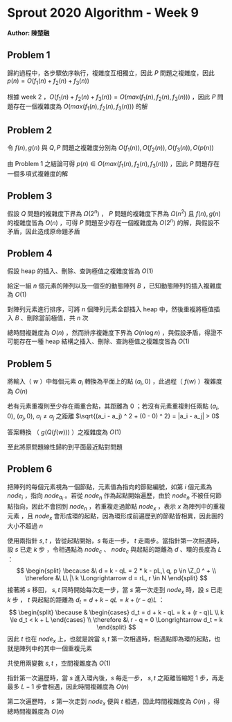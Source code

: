 # Sprout 2020 Algorithm  - Week 9

**Author: 陳楚融**

## Problem 1

歸約過程中，各步驟依序執行，複雜度互相獨立，因此 $P$ 問題之複雜度，因此 $p(n) = O(f_1(n) + f_2(n) + f_3(n))$ 

根據 week 2 ，$O(f_1(n) + f_2(n) + f_3(n)) = O(max(f_1(n), f_2(n), f_3(n)))$ ，因此 $P$ 問題存在一個複雜度為 $O(max(f_1(n), f_2(n), f_3(n)))$ 的解

## Problem 2

令 $f(n), g(n)$ 與 $Q, P$ 問題之複雜度分別為 $O(f_1(n)), O(f_2(n)), O(f_3(n)), O(p(n))$ 

由 Problem 1 之結論可得 $p(n) \in O(max(f_1(n), f_2(n), f_3(n)))$ ，因此 $P$ 問題存在一個多項式複雜度的解

## Problem 3

假設 $Q$ 問題的複雜度下界為 $\Omega(2 ^ n)$ ， $P$ 問題的複雜度下界為 $\Omega(n ^ 2)$ 且 $f(n), g(n)$ 的複雜度皆為 $O(n)$ ，可得 $P$ 問題至少存在一個複雜度為 $O(2 ^ n)$ 的解，與假設不矛盾，因此造成原命題矛盾

## Problem 4

假設 heap 的插入、刪除、查詢極值之複雜度皆為 $O(1)$ 

給定一組 $n$ 個元素的陣列以及一個空的動態陣列 $B$ ，已知動態陣列的插入複雜度為 $O(1)$ 

對陣列元素進行排序，可將 $n$ 個陣列元素全部插入 heap 中，然後重複將極值插入 $B$ 、刪除當前極值，共 $n$ 次

總時間複雜度為 $O(n)$ ，然而排序複雜度下界為 $O(n \log n)$ ，與假設矛盾，得證不可能存在一種 heap 結構之插入、刪除、查詢極值之複雜度皆為 $O(1)$ 

## Problem 5

將輸入（ $w$ ）中每個元素 $a_i$ 轉換為平面上的點 $(a_i, 0)$ ，此過程（ $f(w)$ ）複雜度為 $O(n)$ 

若有元素重複則至少存在兩重合點，其距離為 $0$ ；若沒有元素重複則任兩點 $(a_i, 0),\ (a_j, 0),\ a_i \not = a_j$ 之距離 $\sqrt{(a_i - a_j) ^ 2 + (0 - 0) ^ 2} = |a_i - a_j| > 0$ 

答案轉換 （ $g(Q(f(w)))$ ）之複雜度為 $O(1)$ 

至此將原問題線性歸約到平面最近點對問題







## Problem 6

把陣列的每個元素視為一個節點，元素值為指向的節點編號，如第 $i$ 個元素為 $node_i$ ，指向 $node_{a_i}$ 。若從 $node_n$ 作為起點開始遍歷，由於 $node_n$ 不被任何節點指向，因此不會回到 $node_n$ ，若重複走過節點 $node_x$ ，表示 $x$ 為陣列中的重複元素 ，且 $node_x$ 會形成環的起點，因為環形成前遍歷到的節點皆相異，因此圖的大小不超過 $n$ 

使用兩指針 $s, t$ ，皆從起點開始，$s$ 每走一步， $t$ 走兩步。當指針第一次相遇時，設 $s$ 已走 $k$ 步 ，令相遇點為 $node_c$ 、 $node_c$ 與起點的距離為 $d$ 、環的長度為 $L$ ：
$$
\begin{split}
\because &\ d = k - qL = 2 * k - pL,\ q, p \in \Z_0 ^ + \\
\therefore &\ L\ |\ k \Longrightarrow d = rL, r \in N
\end{split}
$$
接著將 $s$ 移回， $s, t$ 同時開始每次走一步，當 $s$ 第一次走到 $node_x$ 時，設 $s$ 已走 $k$ 步 ， $t$ 與起點的距離為 $d_t = d + k - qL = k + (r - q)L$ ：
$$
\begin{split}
\because &
\begin{cases}
d_t = d + k - qL = k + (r - q)L \\ 
k \le d_t < k + L
\end{cases} \\
\therefore &\ r - q = 0 \Longrightarrow d_t = k
\end{split}
$$
因此 $t$ 也在 $node_x$ 上，也就是說當 $s, t$ 第一次相遇時，相遇點即為環的起點，也就是陣列中的其中一個重複元素

共使用兩變數 $s, t$ ，空間複雜度為 $O(1)$ 

指針第一次遍歷時，當 $s$ 進入環內後，$s$ 每走一步， $s, t$ 之距離皆縮短 $1$ 步，再走最多 $L - 1$ 步會相遇，因此時間複雜度為 $O(n)$ 

第二次遍歷時， $s$ 第一次走到 $node_x$ 便與 $t$ 相遇，因此時間複雜度為 $O(n)$ ，得總時間複雜度為 $O(n)$

